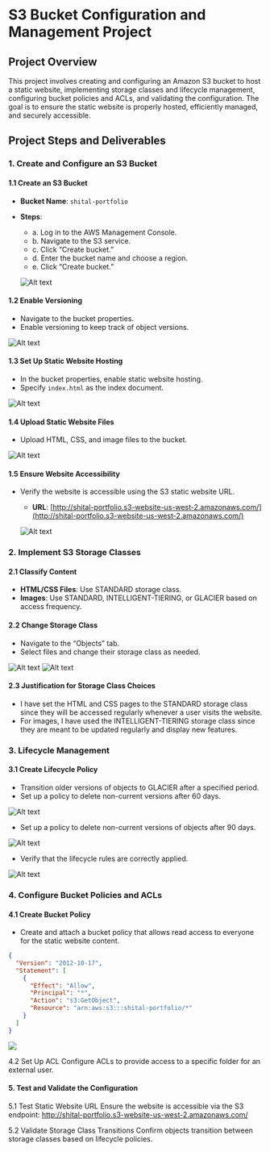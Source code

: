 # S3 Bucket Configuration and Management Project

## Project Overview

This project involves creating and configuring an Amazon S3 bucket to host a static website, implementing storage classes and lifecycle management, configuring bucket policies and ACLs, and validating the configuration. The goal is to ensure the static website is properly hosted, efficiently managed, and securely accessible.

## Project Steps and Deliverables

### 1. Create and Configure an S3 Bucket

#### 1.1 Create an S3 Bucket
- **Bucket Name**: `shital-portfolio`
- **Steps**:
  - a. Log in to the AWS Management Console.
  - b. Navigate to the S3 service.
  - c. Click “Create bucket.”
  - d. Enter the bucket name and choose a region.
  - e. Click “Create bucket.”

  ![Alt text](/images/1.png)


#### 1.2 Enable Versioning
- Navigate to the bucket properties.
- Enable versioning to keep track of object versions.

![Alt text](/images/2.png)


#### 1.3 Set Up Static Website Hosting
- In the bucket properties, enable static website hosting.
- Specify `index.html` as the index document.

![Alt text](/images/3.png)


#### 1.4 Upload Static Website Files
- Upload HTML, CSS, and image files to the bucket.

![Alt text](/images/4.png)


#### 1.5 Ensure Website Accessibility
- Verify the website is accessible using the S3 static website URL.
  - **URL**: [http://shital-portfolio.s3-website-us-west-2.amazonaws.com/](http://shital-portfolio.s3-website-us-west-2.amazonaws.com/)

  ![Alt text](/images/5.png)


### 2. Implement S3 Storage Classes

#### 2.1 Classify Content
- **HTML/CSS Files**: Use STANDARD storage class.
- **Images**: Use STANDARD, INTELLIGENT-TIERING, or GLACIER based on access frequency.

#### 2.2 Change Storage Class
- Navigate to the “Objects” tab.
- Select files and change their storage class as needed.

![Alt text](/images/6.png)
![Alt text](/images/7.png)



#### 2.3 Justification for Storage Class Choices
- I have set the HTML and CSS pages to the STANDARD storage class since they will be accessed regularly whenever a user visits the website.
- For images, I have used the INTELLIGENT-TIERING storage class since they are meant to be updated regularly and display new features.

### 3. Lifecycle Management

#### 3.1 Create Lifecycle Policy
- Transition older versions of objects to GLACIER after a specified period.
- Set up a policy to delete non-current versions after 60 days.

![Alt text](/images/8.png)

- Set up a policy to delete non-current versions of objects after 90 days.

![Alt text](/images/9.png)

- Verify that the lifecycle rules are correctly applied.

![Alt text](/images/10.png)


### 4. Configure Bucket Policies and ACLs

#### 4.1 Create Bucket Policy
- Create and attach a bucket policy that allows read access to everyone for the static website content.

```json
{
  "Version": "2012-10-17",
  "Statement": [
    {
      "Effect": "Allow",
      "Principal": "*",
      "Action": "s3:GetObject",
      "Resource": "arn:aws:s3:::shital-portfolio/*"
    }
  ]
}
```

![](/images/11.png)




4.2 Set Up ACL
Configure ACLs to provide access to a specific folder for an external user.


#### 5. Test and Validate the Configuration
5.1 Test Static Website URL
Ensure the website is accessible via the S3 endpoint: http://shital-portfolio.s3-website-us-west-2.amazonaws.com/

5.2 Validate Storage Class Transitions
Confirm objects transition between storage classes based on lifecycle policies.

